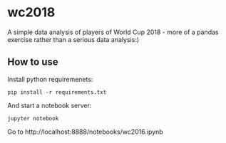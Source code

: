 # wc2018

A simple data analysis of players of World Cup 2018 - more of a pandas exercise rather than a serious data analysis:)

## How to use

Install python requiremenets:
```
pip install -r requirements.txt
```
And start a notebook server:
```
jupyter notebook
```
Go to http://localhost:8888/notebooks/wc2016.ipynb 